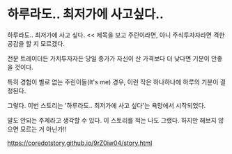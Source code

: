 하루라도.. 최저가에 사고싶다..
=====

하루라도.. 최저가에 사고 싶다. << 제목을 보고 주린이라면, 아니 주식투자자라면 격한 공감을 할 지 모르겠다.

전문 트레이더든 가치투자자든 당일 종가가 자신이 산 가격보다 더 낮다면 기분이 안좋을 것이다.

특히 경험이 별로 없는 주린이들(It's me) 경우, 이런 작은 하나하나에 하루의 기분이 결정된다.

그렇다. 이번 스토리는 '하루라도.. 최저가에 사고 싶다'는 욕망에서 시작되었다.

말도 안되는 주제라고 생각할 수 있다. 이 스토리를 적는 나도 그랬다. 하지만 해보지 않으면 모르는 거 아닌가!!

<a href='https://coredotstory.github.io/9rZ0iw04/story.html'>https://coredotstory.github.io/9rZ0iw04/story.html</a>